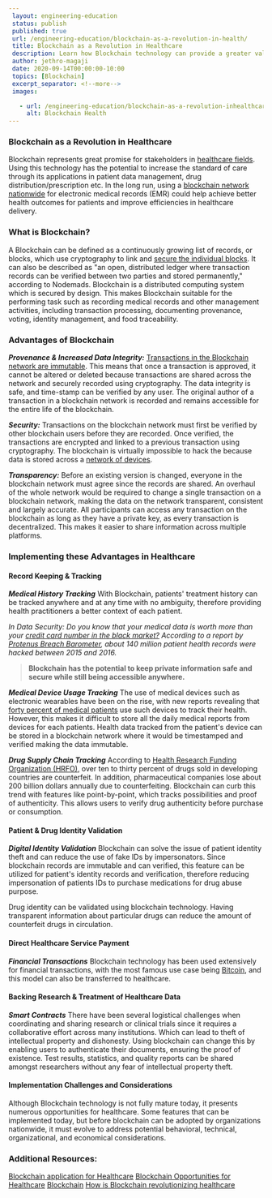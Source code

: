 ```yaml
---
 layout: engineering-education
 status: publish
 published: true
 url: /engineering-education/blockchain-as-a-revolution-in-health/
 title: Blockchain as a Revolution in Healthcare
 description: Learn how Blockchain technology can provide a greater value of care and better health outcomes for patients and the healthcare industry as a whole.
 author: jethro-magaji
 date: 2020-09-14T00:00:00-10:00
 topics: [Blockchain]
 excerpt_separator: <!--more-->
 images:

   - url: /engineering-education/blockchain-as-a-revolution-inhealthcare/hero.jpg
     alt: Blockchain Health
---
```


### Blockchain as a Revolution in Healthcare
Blockchain represents great promise for stakeholders in [healthcare fields](https://nimbus-t.com/blockchain-opportunities-for-health-care-deloitte-us). Using this technology has the potential to increase the standard of care through its applications in patient data management, drug distribution/prescription etc. In the long run, using a [blockchain network nationwide](https://www.parathon.com/understanding-blockchain-in-healthcare-and-how-it-is-beneficial-to-providers.html) for electronic medical records (EMR) could help achieve better health outcomes for patients and improve efficiencies in healthcare delivery.

### What is Blockchain?
A Blockchain can be defined as a continuously growing list of records, or blocks, which use cryptography to link and [secure the individual blocks](https://nodemads.net/service/blockchaineducation). It can also be described as "an open, distributed ledger where transaction records can be verified between two parties and stored permanently," according to Nodemads. Blockchain is a distributed computing system which is secured by design. This makes Blockchain suitable for the performing task such as recording medical records and other management activities, including transaction processing, documenting provenance, voting, identity management, and food traceability.

### Advantages of Blockchain
***Provenance & Increased Data Integrity:*** [Transactions in the Blockchain network are immutable](https://medium.com/pikciochain/how-is-blockchain-revolutionizing-healthcare-7f6d2a48e561). This means that once a transaction is approved, it cannot be altered or deleted because transactions are shared across the network and securely recorded using cryptography. The data integrity is safe, and time-stamp can be verified by any user. The original author of a transaction in a blockchain network is recorded and remains accessible for the entire life of the blockchain.

***Security:*** Transactions on the blockchain network must first be verified by other blockchain users before they are recorded. Once verified, the transactions are encrypted and linked to a previous transaction using cryptography. The blockchain is virtually impossible to hack the because data is stored across a [network of devices](https://medium.com/pikciochain/how-is-blockchain-revolutionizing-healthcare-7f6d2a48e561).

***Transparency:*** Before an existing version is changed, everyone in the blockchain network must agree since the records are shared. An overhaul of the whole network would be required to change a single transaction on a blockchain network, making the data on the network transparent, consistent and largely accurate. All participants can access any transaction on the blockchain as long as they have a private key, as every transaction is decentralized. This makes it easier to share information across multiple platforms.

### Implementing these Advantages in Healthcare
#### Record Keeping & Tracking
***Medical History Tracking***
With Blockchain, patients' treatment history can be tracked anywhere and at any time with no ambiguity, therefore providing health practitioners a better context of each patient.

*In Data Security: Do you know that your medical data is worth more than your [credit card number in the black market?](https://medium.com/pikciochain/how-is-blockchain-revolutionizing-healthcare-7f6d2a48e561) According to a report by [Protenus Breach Barometer](https://pages.protenus.com/breach-barometer-report-request), about 140 million patient health records were hacked between 2015 and 2016.*

>**Blockchain has the potential to keep private information safe and secure while still being accessible anywhere.**

***Medical Device Usage Tracking***
The use of medical devices such as electronic wearables have been on the rise, with new reports revealing that [forty percent of medical patients](https://pages.protenus.com/breach-barometer-report-request) use such devices to track their health. However, this makes it difficult to store all the daily medical reports from devices for each patients. Health data tracked from the patient's device can be stored in a blockchain network where it would be timestamped and verified making the data immutable.

***Drug Supply Chain Tracking***
According to [Health Research Funding Organization (HRFO)](https://medium.com/ict-market-research-reports/blockchain-technology-in-healthcare-market-e3f9831de63d), over ten to thirty percent of drugs sold in developing countries are counterfeit. In addition, pharmaceutical companies lose about 200 billion dollars annually due to counterfeiting. Blockchain can curb this trend with features like point-by-point, which tracks possibilities and proof of authenticity. This allows users to verify drug authenticity before purchase or consumption.

#### Patient & Drug Identity Validation
***Digital Identity Validation***
Blockchain can solve the issue of patient identity theft and can reduce the use of fake IDs by impersonators. Since blockchain records are immutable and can verified, this feature can be utilized for patient's identity records and verification, therefore reducing impersonation of patients IDs to purchase medications for drug abuse purpose.

Drug identity can be validated using blockchain technology. Having transparent information about particular drugs can reduce the amount of counterfeit drugs in circulation.

#### Direct Healthcare Service Payment
***Financial Transactions***
Blockchain technology has been used extensively for financial transactions, with the most famous use case being [Bitcoin](https://en.wikipedia.org/wiki/Bitcoin), and this model can also be transferred to healthcare.

#### Backing Research & Treatment of Healthcare Data
***Smart Contracts***
There have been several logistical challenges when coordinating and sharing research or clinical trials since it requires a collaborative effort across many institutions. Which can lead to theft of intellectual property and dishonesty. Using blockchain can change this by enabling users to authenticate their documents, ensuring the proof of existence. Test results, statistics, and quality reports can be shared amongst researchers without any fear of intellectual property theft.

#### Implementation Challenges and Considerations
Although Blockchain technology is not fully mature today, it presents numerous opportunities for healthcare. Some features that can be implemented today, but before blockchain can be adopted by organizations nationwide, it must evolve to address potential behavioral, technical, organizational, and economical considerations.

### Additional Resources:
[Blockchain application for Healthcare](http://www.reply.com/en/content/healthcare)
[Blockchain Opportunities for Healthcare](http://www2.deloitte.com/us/en/blockchainopportunitiesforhealthcare)
[Blockchain](http://www.wikipedia.com/en/blockchain)
[How is Blockchain revolutionizing healthcare](https://medium.com/pikciochain/how-is-blockchain-revolutionizing-healthcare-7f6d2a48e561)
